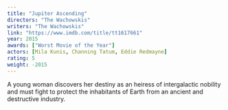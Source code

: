 ```yaml
---
title: "Jupiter Ascending"
directors: "The Wachowskis"
writers: "The Wachowskis"
link: "https://www.imdb.com/title/tt1617661"
year: 2015
awards: ["Worst Movie of the Year"]
actors: [Mila Kunis, Channing Tatum, Eddie Redmayne]
rating: 5
weight: -2015
---
```

A young woman discovers her destiny as an heiress of intergalactic nobility and must fight to protect the inhabitants of Earth from an ancient and destructive industry. 